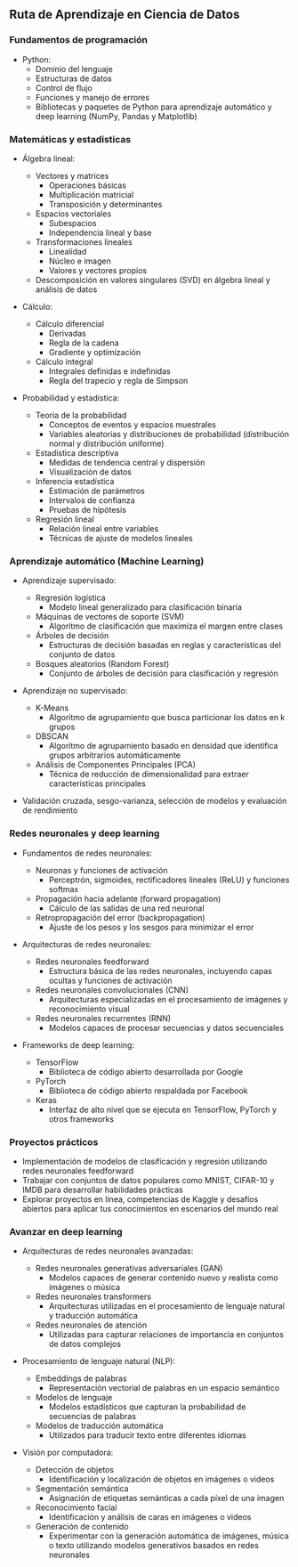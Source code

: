 <div class="markdown prose w-full break-words dark:prose-invert light">
  
## Ruta de Aprendizaje en Ciencia de Datos

### Fundamentos de programación

- Python:
  - Dominio del lenguaje
  - Estructuras de datos
  - Control de flujo
  - Funciones y manejo de errores
  - Bibliotecas y paquetes de Python para aprendizaje automático y deep learning (NumPy, Pandas y Matplotlib)

### Matemáticas y estadísticas

- Álgebra lineal:
  - Vectores y matrices
    - Operaciones básicas
    - Multiplicación matricial
    - Transposición y determinantes
  - Espacios vectoriales
    - Subespacios
    - Independencia lineal y base
  - Transformaciones lineales
    - Linealidad
    - Núcleo e imagen
    - Valores y vectores propios
  - Descomposición en valores singulares (SVD) en álgebra lineal y análisis de datos

- Cálculo:
  - Cálculo diferencial
    - Derivadas
    - Regla de la cadena
    - Gradiente y optimización
  - Cálculo integral
    - Integrales definidas e indefinidas
    - Regla del trapecio y regla de Simpson

- Probabilidad y estadística:
  - Teoría de la probabilidad
    - Conceptos de eventos y espacios muestrales
    - Variables aleatorias y distribuciones de probabilidad (distribución normal y distribución uniforme)
  - Estadística descriptiva
    - Medidas de tendencia central y dispersión
    - Visualización de datos
  - Inferencia estadística
    - Estimación de parámetros
    - Intervalos de confianza
    - Pruebas de hipótesis
  - Regresión lineal
    - Relación lineal entre variables
    - Técnicas de ajuste de modelos lineales

### Aprendizaje automático (Machine Learning)

- Aprendizaje supervisado:
  - Regresión logística
    - Modelo lineal generalizado para clasificación binaria
  - Máquinas de vectores de soporte (SVM)
    - Algoritmo de clasificación que maximiza el margen entre clases
  - Árboles de decisión
    - Estructuras de decisión basadas en reglas y características del conjunto de datos
  - Bosques aleatorios (Random Forest)
    - Conjunto de árboles de decisión para clasificación y regresión

- Aprendizaje no supervisado:
  - K-Means
    - Algoritmo de agrupamiento que busca particionar los datos en k grupos
  - DBSCAN
    - Algoritmo de agrupamiento basado en densidad que identifica grupos arbitrarios automáticamente
  - Análisis de Componentes Principales (PCA)
    - Técnica de reducción de dimensionalidad para extraer características principales

- Validación cruzada, sesgo-varianza, selección de modelos y evaluación de rendimiento

### Redes neuronales y deep learning

- Fundamentos de redes neuronales:
  - Neuronas y funciones de activación
    - Perceptrón, sigmoides, rectificadores lineales (ReLU) y funciones softmax
  - Propagación hacia adelante (forward propagation)
    - Cálculo de las salidas de una red neuronal
  - Retropropagación del error (backpropagation)
    - Ajuste de los pesos y los sesgos para minimizar el error

- Arquitecturas de redes neuronales:
  - Redes neuronales feedforward
    - Estructura básica de las redes neuronales, incluyendo capas ocultas y funciones de activación
  - Redes neuronales convolucionales (CNN)
    - Arquitecturas especializadas en el procesamiento de imágenes y reconocimiento visual
  - Redes neuronales recurrentes (RNN)
    - Modelos capaces de procesar secuencias y datos secuenciales

- Frameworks de deep learning:
  - TensorFlow
    - Biblioteca de código abierto desarrollada por Google
  - PyTorch
    - Biblioteca de código abierto respaldada por Facebook
  - Keras
    - Interfaz de alto nivel que se ejecuta en TensorFlow, PyTorch y otros frameworks

### Proyectos prácticos

- Implementación de modelos de clasificación y regresión utilizando redes neuronales feedforward
- Trabajar con conjuntos de datos populares como MNIST, CIFAR-10 y IMDB para desarrollar habilidades prácticas
- Explorar proyectos en línea, competencias de Kaggle y desafíos abiertos para aplicar tus conocimientos en escenarios del mundo real

### Avanzar en deep learning

- Arquitecturas de redes neuronales avanzadas:
  - Redes neuronales generativas adversariales (GAN)
    - Modelos capaces de generar contenido nuevo y realista como imágenes o música
  - Redes neuronales transformers
    - Arquitecturas utilizadas en el procesamiento de lenguaje natural y traducción automática
  - Redes neuronales de atención
    - Utilizadas para capturar relaciones de importancia en conjuntos de datos complejos

- Procesamiento de lenguaje natural (NLP):
  - Embeddings de palabras
    - Representación vectorial de palabras en un espacio semántico
  - Modelos de lenguaje
    - Modelos estadísticos que capturan la probabilidad de secuencias de palabras
  - Modelos de traducción automática
    - Utilizados para traducir texto entre diferentes idiomas

- Visión por computadora:
  - Detección de objetos
    - Identificación y localización de objetos en imágenes o videos
  - Segmentación semántica
    - Asignación de etiquetas semánticas a cada píxel de una imagen
  - Reconocimiento facial
    - Identificación y análisis de caras en imágenes o videos
  - Generación de contenido
    - Experimentar con la generación automática de imágenes, música o texto utilizando modelos generativos basados en redes neuronales
</div>
